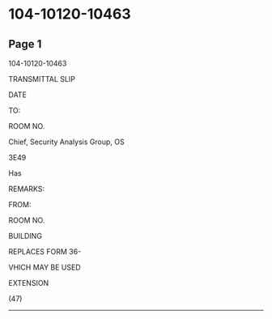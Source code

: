 # 104-10120-10463

## Page 1

104-10120-10463

TRANSMITTAL SLIP

DATE

TO:

ROOM NO.

Chief, Security Analysis Group, OS

3E49

Has

REMARKS:

FROM:

ROOM NO.

BUILDING

REPLACES FORM 36-

VHICH MAY BE USED

EXTENSION

(47)

---

